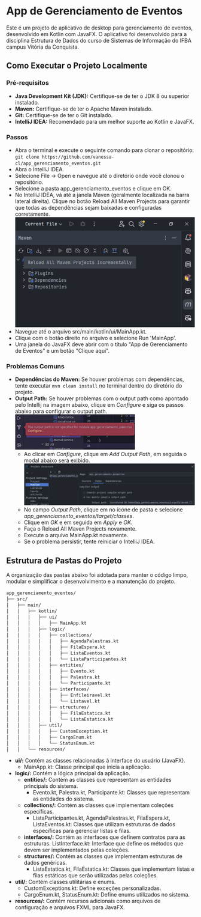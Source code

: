 # App de Gerenciamento de Eventos

Este é um projeto de aplicativo de desktop para gerenciamento de eventos, desenvolvido em Kotlin com JavaFX. O aplicativo foi desenvolvido para a disciplina Estrutura de Dados do curso de Sistemas de Informação do IFBA campus Vitória da Conquista.

## Como Executar o Projeto Localmente

### Pré-requisitos
 - **Java Development Kit (JDK):** Certifique-se de ter o JDK 8 ou superior instalado.
 - **Maven:** Certifique-se de ter o Apache Maven instalado.
 - **Git:** Certifique-se de ter o Git instalado.
 - **IntelliJ IDEA:** Recomendado para um melhor suporte ao Kotlin e JavaFX.
 
### Passos
 - Abra o terminal e execute o seguinte comando para clonar o repositório:  
 `git clone https://github.com/vanessa-cl/app_gerenciamento_eventos.git`
 - Abra o IntelliJ IDEA.
 - Selecione File -> Open e navegue até o diretório onde você clonou o repositório.
 - Selecione a pasta app_gerenciamento_eventos e clique em OK.
 - No IntelliJ IDEA, vá até a janela Maven (geralmente localizada na barra lateral direita).
 Clique no botão Reload All Maven Projects para garantir que todas as dependências sejam baixadas e configuradas corretamente.
![img.png](src/main/resources/img.png)
 - Navegue até o arquivo src/main/kotlin/ui/MainApp.kt.
 - Clique com o botão direito no arquivo e selecione Run 'MainApp'.
 - Uma janela do JavaFX deve abrir com o título "App de Gerenciamento de Eventos" e um botão "Clique aqui".
 
### Problemas Comuns
 - **Dependências do Maven:** Se houver problemas com dependências, tente executar `mvn clean install` no terminal dentro do diretório do projeto.
 - **Output Path:** Se houver problemas com o output path como apontado pelo Intellij na imagem abaixo, clique em _Configure_ e siga os passos abaixo para configurar o output path.
   ![img.png](src/main/resources/img_1.png)
   - Ao clicar em _Configure_, clique em _Add Output Path_, em seguida o modal abaixo será exibido.
   ![img.png](src/main/resources/img_3.png)
   - No campo _Output Path_, clique em no ícone de pasta e selecione _app_gerenciamento_eventos/target/classes_.
   - Clique em _OK_ e em seguida em _Apply_ e _OK_.
   - Faça o Reload All Maven Projects novamente.
   - Execute o arquivo MainApp.kt novamente.
   - Se o problema persistir, tente reiniciar o IntelliJ IDEA.

## Estrutura de Pastas do Projeto
A organização das pastas abaixo foi adotada para manter o código limpo, modular e simplificar o desenvolvimento e a manutenção do projeto.

```
app_gerenciamento_eventos/
├── src/
│   ├── main/
│   │   ├── kotlin/
│   │   │   ├── ui/
│   │   │   │   ├── MainApp.kt
│   │   │   ├── logic/
│   │   │   │   ├── collections/
│   │   │   │   │   ├── AgendaPalestras.kt
│   │   │   │   │   ├── FilaEspera.kt
│   │   │   │   │   ├── ListaEventos.kt
│   │   │   │   │   └── ListaParticipantes.kt
│   │   │   │   ├── entities/
│   │   │   │   │   ├── Evento.kt
│   │   │   │   │   ├── Palestra.kt
│   │   │   │   │   └── Participante.kt
│   │   │   │   ├── interfaces/
│   │   │   │   │   ├── Enfileiravel.kt
│   │   │   │   │   └── Listavel.kt
│   │   │   │   ├── structures/
│   │   │   │   │   ├── FilaEstatica.kt
│   │   │   │   │   └── ListaEstatica.kt
│   │   │   ├── util/
│   │   │   │   ├── CustomException.kt
│   │   │   │   ├── CargoEnum.kt
│   │   │   │   └── StatusEnum.kt
│   │   └── resources/
```

- **ui/:** Contém as classes relacionadas à interface do usuário (JavaFX).  
  - MainApp.kt: Classe principal que inicia a aplicação.
- **logic/:** Contém a lógica principal da aplicação.  
  - **entities/:** Contém as classes que representam as entidades principais do sistema.
    - Evento.kt, Palestra.kt, Participante.kt: Classes que representam as entidades do sistema.
  - **collections/:** Contém as classes que implementam coleções específicas.
    - ListaParticipantes.kt, AgendaPalestras.kt, FilaEspera.kt, ListaEventos.kt: Classes que utilizam estruturas de dados específicas para gerenciar listas e filas.
  - **interfaces/:** Contém as interfaces que definem contratos para as estruturas.
    ListInterface.kt: Interface que define os métodos que devem ser implementados pelas coleções.
  - **structures/:** Contém as classes que implementam estruturas de dados genéricas.
    - ListaEstatica.kt, FilaEstatica.kt: Classes que implementam listas e filas estáticas que serão utilizadas pelas coleções.
- **util/:** Contém classes utilitárias e enums.  
    - CustomExceptions.kt: Define exceções personalizadas.
    - CargoEnum.kt, StatusEnum.kt: Define enums utilizados no sistema.
- **resources/:** Contém recursos adicionais como arquivos de configuração e arquivos FXML para JavaFX.
